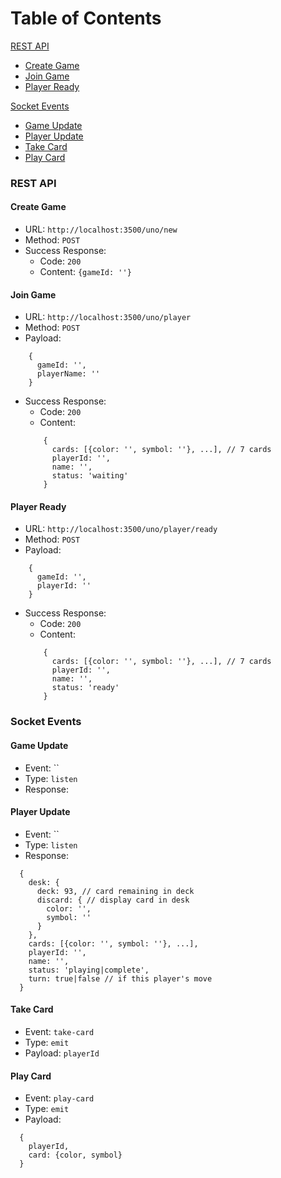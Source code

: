 # Table of Contents

[REST API]()
- [Create Game]()
- [Join Game]()
- [Player Ready]()

[Socket Events]()
- [Game Update]()
- [Player Update]()
- [Take Card]()
- [Play Card]()


### REST API
#### Create Game
- URL: `http://localhost:3500/uno/new`
- Method: `POST`
- Success Response:
  - Code: `200`
  - Content: `{gameId: ''}`

#### Join Game
- URL: `http://localhost:3500/uno/player`
- Method: `POST`
- Payload:
```
    {
      gameId: '',
      playerName: ''
    }
```
- Success Response:
  - Code: `200`
  - Content: 
  ```
      {
        cards: [{color: '', symbol: ''}, ...], // 7 cards
        playerId: '',
        name: '',
        status: 'waiting'
      }
  ```

#### Player Ready
- URL: `http://localhost:3500/uno/player/ready`
- Method: `POST`
- Payload:
```
    {
      gameId: '',
      playerId: ''
    }
```
- Success Response:
  - Code: `200`
  - Content: 
  ```
      {
        cards: [{color: '', symbol: ''}, ...], // 7 cards
        playerId: '',
        name: '',
        status: 'ready'
      }
  ```

### Socket Events

#### Game Update
- Event: ``
- Type: `listen`
- Response:

#### Player Update
- Event: ``
- Type: `listen`
- Response:
```
  {
    desk: {
      deck: 93, // card remaining in deck
      discard: { // display card in desk
        color: '',
        symbol: ''
      }
    },
    cards: [{color: '', symbol: ''}, ...],
    playerId: '',
    name: '',
    status: 'playing|complete',
    turn: true|false // if this player's move
  }
```

#### Take Card
- Event: `take-card`
- Type: `emit`
- Payload: `playerId`

#### Play Card
- Event: `play-card`
- Type: `emit`
- Payload: 
```
  {
    playerId, 
    card: {color, symbol}
  }
```
